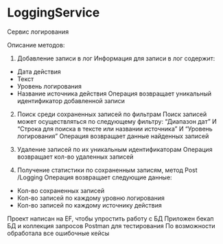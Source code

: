 # LoggingService
Сервис логирования

Описание методов:
1.	Добавление записи в лог
Информация для записи в лог содержит:
-	Дата действия
-	Текст
-	Уровень логирования
-	Название источника действия
Операция возвращает уникальный идентификатор добавленной записи

2.	Поиск среди сохраненных записей по фильтрам
Поиск записей может осуществляться по следующему фильтру:
“Диапазон дат” И “Строка для поиска в тексте или названии источника” И “Уровень логирования”
Операция возвращает данные найденных записей

3.	Удаление записей по их уникальным идентификаторам
Операция возвращает кол-во удаленных записей

4.	Получение статистики по сохраненным записям, метод Post /Logging
Операция возвращает следующие данные:
-	Кол-во сохраненных записей
-	Кол-во записей по каждому уровню логирования
-	Кол-во записей по каждому источнику действия

Проект написан на EF, чтобы упростить работу с БД 
Приложен бекап БД и коллекция запросов Postman для тестирования
По возможности обработала все ошибочные кейсы
